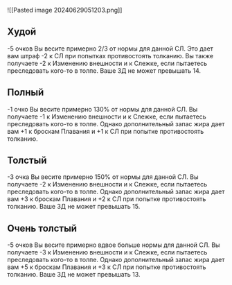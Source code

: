 ![[Pasted image 20240629051203.png]]
## Худой
-5 очков
Вы весите примерно 2/3 от нормы для данной СЛ. 
Это дает вам штраф -2 к СЛ при попытках противостоять толканию. 
Вы также получаете -2 к Изменению внешности и к Слежке, если пытаетесь преследовать кого-то в толпе.
Ваше ЗД не может превышать 14.

## Полный
-1 очко
Вы весите примерно 130% от нормы для данной СЛ. 
Вы получаете -1 к Изменению внешности и к Слежке, если пытаетесь преследовать кого-то в толпе. 
Однако дополнительный запас жира дает вам +1 к броскам Плавания и +1 к СЛ при попытке противостоять толканию.

## Толстый
-3 очка
Вы весите примерно 150% от нормы для данной СЛ. 
Вы получаете -2 к Изменению внешности и к Слежке, если пытаетесь преследовать кого-то в толпе. 
Однако дополнительный запас жира дает вам +3 к броскам Плавания и +2 к СЛ при попытке противостоять толканию.
Ваше ЗД не может превышать 15.
## Очень толстый
-5 очков
Вы весите примерно вдвое больше нормы для данной СЛ. 
Вы получаете -3 к Изменению внешности и к Слежке, если пытаетесь преследовать кого-то в толпе.
Однако дополнительный запас жира дает вам +5 к броскам Плавания и +3 к СЛ при попытке противостоять толканию. 
Ваше ЗД не может превышать 13.
